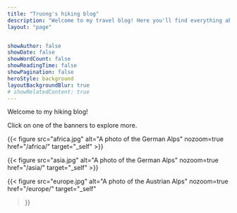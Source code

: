 ```yaml
---
title: "Truong's hiking blog"
description: "Welcome to my travel blog! Here you'll find everything about my favourite destinations and hikes around the world."
layout: "page"


showAuthor: false
showDate: false
showWordCount: false
showReadingTime: false
showPagination: false
heroStyle: background
layoutBackgroundBlur: true
# showRelatedContent: true
---
```

Welcome to my hiking blog! 

Click on one of the banners to explore more.
 

{{< figure
    src="africa.jpg"
    alt="A photo of the German Alps"
    nozoom=true
    href="/africa/"
    target="_self"
    >}}


{{< figure
    src="asia.jpg"
    alt="A photo of the German Alps"
    nozoom=true
    href="/asia/"
    target="_self"
    >}}



{{< figure
src="europe.jpg"
alt="A photo of the Austrian Alps"
nozoom=true
href="/europe/"
target="_self"
>}}